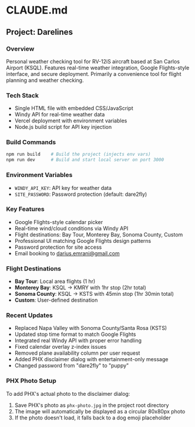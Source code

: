# CLAUDE.md

## Project: Darelines

### Overview
Personal weather checking tool for RV-12iS aircraft based at San Carlos Airport (KSQL). Features real-time weather integration, Google Flights-style interface, and secure deployment. Primarily a convenience tool for flight planning and weather checking.

### Tech Stack
- Single HTML file with embedded CSS/JavaScript
- Windy API for real-time weather data
- Vercel deployment with environment variables
- Node.js build script for API key injection

### Build Commands
```bash
npm run build    # Build the project (injects env vars)
npm run dev      # Build and start local server on port 3000
```

### Environment Variables
- `WINDY_API_KEY`: API key for weather data
- `SITE_PASSWORD`: Password protection (default: dare2fly)

### Key Features
- Google Flights-style calendar picker
- Real-time wind/cloud conditions via Windy API
- Flight destinations: Bay Tour, Monterey Bay, Sonoma County, Custom
- Professional UI matching Google Flights design patterns
- Password protection for site access
- Email booking to darius.emrani@gmail.com

### Flight Destinations
- **Bay Tour**: Local area flights (1 hr)
- **Monterey Bay**: KSQL → KMRY with 1hr stop (2hr total)
- **Sonoma County**: KSQL → KSTS with 45min stop (1hr 30min total)
- **Custom**: User-defined destination

### Recent Updates
- Replaced Napa Valley with Sonoma County/Santa Rosa (KSTS)
- Updated stop time format to match Google Flights
- Integrated real Windy API with proper error handling
- Fixed calendar overlay z-index issues
- Removed plane availability column per user request
- Added PHX disclaimer dialog with entertainment-only message
- Changed password from "dare2fly" to "puppy"

### PHX Photo Setup
To add PHX's actual photo to the disclaimer dialog:
1. Save PHX's photo as `phx-photo.jpg` in the project root directory
2. The image will automatically be displayed as a circular 80x80px photo
3. If the photo doesn't load, it falls back to a dog emoji placeholder